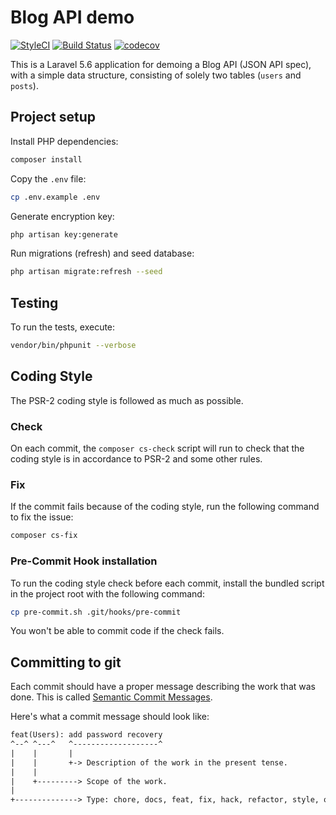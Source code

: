 # Blog API demo
[![StyleCI](https://styleci.io/repos/131721642/shield?branch=master)](https://styleci.io/repos/131721642) [![Build Status](https://travis-ci.org/quetzyg/blog-api-demo.svg?branch=master)](https://travis-ci.org/quetzyg/blog-api-demo) [![codecov](https://codecov.io/gh/quetzyg/blog-api-demo/branch/master/graph/badge.svg)](https://codecov.io/gh/quetzyg/blog-api-demo)

This is a Laravel 5.6 application for demoing a Blog API (JSON API spec), with a simple data structure, consisting of solely two tables (`users` and `posts`).

## Project setup
Install PHP dependencies:
```sh
composer install
```

Copy the `.env` file:
```sh
cp .env.example .env
```

Generate encryption key:
```sh
php artisan key:generate
```

Run migrations (refresh) and seed database:
```sh
php artisan migrate:refresh --seed
```

## Testing
To run the tests, execute:
```sh
vendor/bin/phpunit --verbose
```

## Coding Style
The PSR-2 coding style is followed as much as possible.

### Check
On each commit, the `composer cs-check` script will run to check that the coding style is in accordance to PSR-2 and some other rules.

### Fix
If the commit fails because of the coding style, run the following command to fix the issue:

```sh
composer cs-fix
```

### Pre-Commit Hook installation
To run the coding style check before each commit, install the bundled script in the project root with the following command:

```sh
cp pre-commit.sh .git/hooks/pre-commit
```

You won't be able to commit code if the check fails.

## Committing to git
Each commit should have a proper message describing the work that was done.
This is called [Semantic Commit Messages](https://seesparkbox.com/foundry/semantic_commit_messages).

Here's what a commit message should look like:

```txt
feat(Users): add password recovery
^--^ ^---^   ^-------------------^
|    |       |
|    |       +-> Description of the work in the present tense.
|    |
|    +---------> Scope of the work.
|
+--------------> Type: chore, docs, feat, fix, hack, refactor, style, or test.
```
